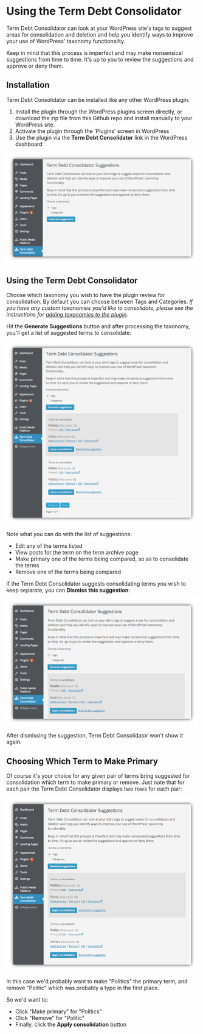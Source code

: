 # Using the Term Debt Consolidator

Term Debt Consolidator can look at your WordPress site's tags to suggest areas for consolidation and deletion and help you identify ways to improve your use of WordPress' taxonomy functionality.

Keep in mind that this process is imperfect and may make nonsensical suggestions from time to time. It's up to you to review the suggestions and approve or deny them.

## Installation

Term Debt Consolidator can be installed like any other WordPress plugin.

1. Install the plugin through the WordPress plugins screen directly, or download the zip file from this Github repo and install manually to your WordPress site.
2. Activate the plugin through the 'Plugins' screen in WordPress
3. Use the plugin via the **Term Debt Consolidator** link in the WordPress dashboard

![Term Debt Consolidator in the WordPress Dashboard](./img/term-debt-consolidator-dashboard.png)

## Using the Term Debt Consolidator

Choose which taxonomy you wish to have the plugin review for consolidation. By default you can choose between Tags and Categories. _If you have any custom taxonomies you'd like to consolidate, please see the instructions for [adding taxonomies to the plugin](taxonomies.md)_.

Hit the **Generate Suggestions** button and after processing the taxonomy, you'll get a list of suggested terms to consolidate:

![Term Debt Consolidator suggested terms to consolidate](./img/term-debt-consolidator-suggestions.png)

Note what you can do with the list of suggestions:

- Edit any of the terms listed
- View posts for the term on the term archive page
- Make primary one of the terms being compared, so as to consolidate the terms
- Remove one of the terms being compared

If the Term Debt Consolidator suggests consolidating terms you wish to keep separate, you can **Dismiss this suggestion**:

![Dismiss link in the Term Debt Consolidator](./img/term-debt-consolidator-dismiss-suggestion.png)

After dismissing the suggestion, Term Debt Consolidator won't show it again.

## Choosing Which Term to Make Primary

Of course it's your choice for any given pair of terms bring suggested for consolidation which term to make primary or remove. Just note that for each pair the Term Debt Consolidator displays two rows for each pair:

![Term Debt Consolidator suggested terms to consolidate](./img/term-debt-consolidator-suggestion-rows.png)

In this case we'd probably want to make "Politics" the primary term, and remove "Politic" which was probably a typo in the first place. 

So we'd want to:

- Click "Make primary" for "Politics"
- Click "Remove" for "Politic"
- Finally, click the **Apply consolidation** button